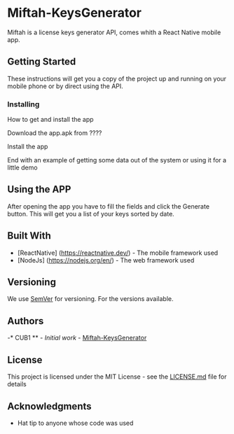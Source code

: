 # Miftah-KeysGenerator
Miftah is a license keys generator API, comes whith a React Native mobile app.

## Getting Started

These instructions will get you a copy of the project up and running on your mobile phone or by direct using the API. 

### Installing

How to get and install the app 

Download the app.apk from ????

Install the app

End with an example of getting some data out of the system or using it for a little demo

## Using the APP

After opening the app you have to fill the fields and click the Generate button. This will get you a list of your keys sorted by date.

## Built With

* [ReactNative] (https://reactnative.dev/) - The mobile framework used
* [NodeJs] (https://nodejs.org/en/) - The web framework used


## Versioning

We use [SemVer](http://semver.org/) for versioning. For the versions available.

## Authors

*-** CUB1 ** - *Initial work* - [Miftah-KeysGenerator](https://github.com/youcefislam/KeyGenerator)


## License

This project is licensed under the MIT License - see the [LICENSE.md](LICENSE.md) file for details

## Acknowledgments

* Hat tip to anyone whose code was used
